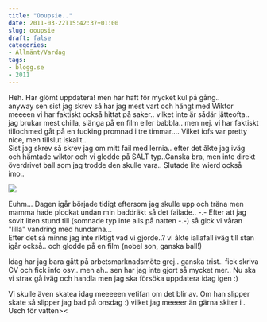 ```yaml
---
title: "Ooupsie.."
date: 2011-03-22T15:42:37+01:00
slug: ooupsie
draft: false
categories:
- Allmänt/Vardag
tags:
- blogg.se
- 2011
---
```

Heh. Har glömt uppdatera! men har haft för mycket kul på gång..  
anyway sen sist jag skrev så har jag mest vart och hängt med Wiktor meeeen vi har faktiskt också hittat på saker.. vilket inte är sådär jätteofta.. jag brukar mest chilla, slänga på en film eller babbla.. men nej. vi har faktiskt tillochmed gåt på en fucking promnad i tre timmar.... Vilket iofs var pretty nice, men tillslut iskallt..  
Sist jag skrev så skrev jag om mitt fail med lernia.. efter det åkte jag iväg och hämtade wiktor och vi glodde på SALT typ..Ganska bra, men inte direkt överdrivet ball som jag trodde den skulle vara.. Slutade lite wierd också imo..  
  
![](/assets/images/blogg.se/salt-2010-upcoming-movies-9873936-1280-1024_138972990.jpg)  
  
Euhm... Dagen igår började tidigt eftersom jag skulle upp och träna men mamma hade plockat undan min baddräkt så det failade.. -.- Efter att jag sovit liten stund till (somnade typ inte alls på natten -.-) så gick vi våran "lilla" vandring med hundarna...  
Efter det så minns jag inte riktigt vad vi gjorde..? vi åkte iallafall iväg till stan igår också.. och glodde på en film (nobel son, ganska ball!)  
  
Idag har jag bara gått på arbetsmarknadsmöte grej.. ganska trist.. fick skriva CV och fick info osv.. men ah.. sen har jag inte gjort så mycket mer.. Nu ska vi strax gå iväg och handla men jag ska försöka uppdatera idag igen :)  
  
Vi skulle även skatea idag meeeeen vetifan om det blir av. Om han slipper skate så slipper jag bad på onsdag :) vilket jag meeeer än gärna skiter i . Usch för vatten><